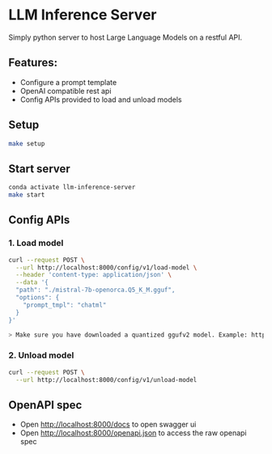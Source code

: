 # LLM Inference Server

Simply python server to host Large Language Models on a restful API.

## Features:
- Configure a prompt template
- OpenAI compatible rest api
- Config APIs provided to load and unload models

## Setup

```bash
make setup
```

## Start server

```bash
conda activate llm-inference-server
make start
```

## Config APIs

### 1. Load model

```bash
curl --request POST \
  --url http://localhost:8000/config/v1/load-model \
  --header 'content-type: application/json' \
  --data '{
  "path": "./mistral-7b-openorca.Q5_K_M.gguf",
  "options": {
    "prompt_tmpl": "chatml"
  }
}'

> Make sure you have downloaded a quantized ggufv2 model. Example: https://huggingface.co/TheBloke/Mistral-7B-OpenOrca-GGUF

```

### 2. Unload model

```bash
curl --request POST \
  --url http://localhost:8000/config/v1/unload-model
```



## OpenAPI spec

- Open [http://localhost:8000/docs](http://localhost:8000/docs) to open swagger ui
- Open [http://localhost:8000/openapi.json](http://localhost:8000/openapi.json) to access the raw openapi spec